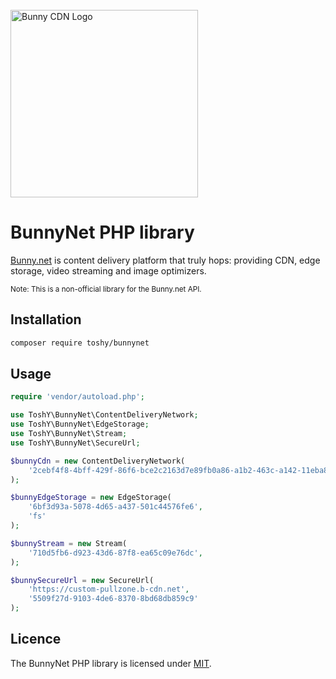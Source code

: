 <br />
<a href="https://bunny.net?ref=pji59zr7a4">
    <img alt="Bunny CDN Logo" src="https://bunny.net/v2/images/bunnynet-logo-dark.svg" width="300" />
</a>

# BunnyNet PHP library
<a href="https://bunny.net?ref=pji59zr7a4">Bunny.net<a/> is content delivery platform that truly hops: providing CDN,
edge storage, video streaming and image optimizers.

<small>Note: This is a non-official library for the Bunny.net API.</small>

## Installation

```bash
composer require toshy/bunnynet
```

## Usage

```php
require 'vendor/autoload.php';

use ToshY\BunnyNet\ContentDeliveryNetwork;
use ToshY\BunnyNet\EdgeStorage;
use ToshY\BunnyNet\Stream;
use ToshY\BunnyNet\SecureUrl;

$bunnyCdn = new ContentDeliveryNetwork(
    '2cebf4f8-4bff-429f-86f6-bce2c2163d7e89fb0a86-a1b2-463c-a142-11eba8811989'
);

$bunnyEdgeStorage = new EdgeStorage(
    '6bf3d93a-5078-4d65-a437-501c44576fe6',
    'fs'
);

$bunnyStream = new Stream(
    '710d5fb6-d923-43d6-87f8-ea65c09e76dc',
);

$bunnySecureUrl = new SecureUrl(
    'https://custom-pullzone.b-cdn.net',
    '5509f27d-9103-4de6-8370-8bd68db859c9'
);
```

## Licence

The BunnyNet PHP library is licensed under [MIT](https://github.com/ToshY/BunnyNet/blob/master/LICENSE). 